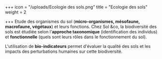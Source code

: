+++
icon = "/uploads/Ecologie des sols.png"
title = "Ecologie des sols"
weight = 2

+++
Etude des organismes du sol (**micro-organismes, mésofaune, macrofaune, végétaux**) et leurs fonctions. Chez Sol &co, la biodiversité des sols est étudiée selon l'**approche taxonomique** (identification des individus) et **fonctionnelle** (quels sont leurs rôles dans le fonctionnement du sol). 

L'utilisation de **bio-indicateurs** permet d'évaluer la qualité des sols et les impacts des perturbations humaines sur cette biodiversité.